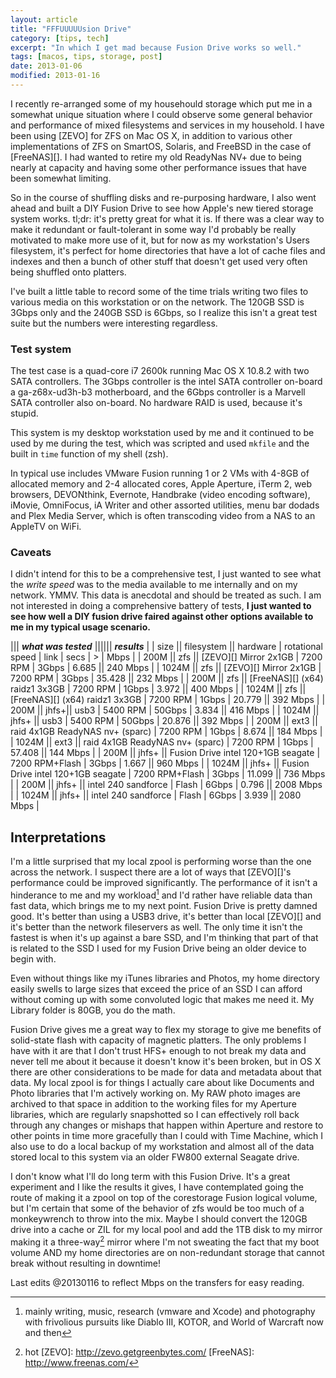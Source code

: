 ```yaml
---
layout: article
title: "FFFUUUUUsion Drive"
category: [tips, tech]
excerpt: "In which I get mad because Fusion Drive works so well."
tags: [macos, tips, storage, post]
date: 2013-01-06
modified: 2013-01-16
---
```


I recently re-arranged some of my househould storage which put me in a somewhat unique situation where I could observe some general behavior and performance of mixed filesystems and services in my household.  I have been using [ZEVO] for ZFS on Mac OS X, in addition to various other implementations of ZFS on SmartOS, Solaris, and FreeBSD in the case of [FreeNAS][].  I had wanted to retire my old ReadyNas NV+ due to being nearly at capacity and having some other performance issues that have been somewhat limiting.

So in the course of shuffling disks and re-purposing hardware, I also went ahead and built a DIY Fusion Drive to see how Apple's new tiered storage system works.  tl;dr: it's pretty great for what it is.  If there was a clear way to make it redundant or fault-tolerant in some way I'd probably be really motivated to make more use of it, but for now as my workstation's Users filesystem, it's perfect for home directories that have a lot of cache files and indexes and then a bunch of other stuff that doesn't get used very often being shuffled onto platters.

I've built a little table to record some of the time trials writing two files to various media on this workstation or on the network. The 120GB SSD is 3Gbps only and the 240GB SSD is 6Gbps, so I realize this isn't a great test suite but the numbers were interesting regardless.

### Test system

The test case is a quad-core i7 2600k running Mac OS X 10.8.2 with two SATA controllers.  The 3Gbps controller is the intel SATA controller on-board a ga-z68x-ud3h-b3 motherboard, and the 6Gbps controller is a Marvell SATA controller also on-board.  No hardware RAID is used, because it's stupid.

This system is my desktop workstation used by me and it continued to be used by me during the test, which was scripted and used `mkfile` and the built in `time` function of my shell (zsh).

In typical use includes VMware Fusion running 1 or 2 VMs with 4-8GB of allocated memory and 2-4 allocated cores, Apple Aperture, iTerm 2, web browsers, DEVONthink, Evernote, Handbrake (video encoding software), iMovie, OmniFocus, iA Writer and other assorted utilities, menu bar dodads and Plex Media Server, which is often transcoding video from a NAS to an AppleTV on WiFi.

### Caveats

I didn't intend for this to be a comprehensive test, I just wanted to see what the *write speed* was to the media available to me internally and on my network.  YMMV.  This data is anecdotal and should be treated as such.  I am not interested in doing a comprehensive battery of tests, **I just wanted to see how well a DIY fusion drive faired against other options available to me in my typical usage scenario.**

||| ***what was tested*** |||||| ***results*** |
| size	|| filesystem || hardware | rotational speed | link | secs | > | Mbps | 
| 200M	|| zfs || [ZEVO][] Mirror 2x1GB | 7200 RPM | 3Gbps | 6.685 || 240 Mbps | 
| 1024M || zfs || [ZEVO][] Mirror 2x1GB | 7200 RPM | 3Gbps | 35.428 || 232 Mbps | 
| 200M	|| zfs || [FreeNAS][] (x64) raidz1 3x3GB | 7200 RPM | 1Gbps | 3.972 || 400 Mbps |
| 1024M || zfs || [FreeNAS][] (x64) raidz1 3x3GB | 7200 RPM | 1Gbps | 20.779 || 392 Mbps | 
| 200M	|| jhfs+|| usb3 | 5400 RPM | 50Gbps | 3.834 || 416 Mbps | 
| 1024M || jhfs+ || usb3 | 5400 RPM | 50Gbps | 20.876 || 392 Mbps | 
| 200M	|| ext3  || raid 4x1GB ReadyNAS nv+ (sparc) | 7200 RPM | 1Gbps | 8.674 || 184 Mbps | 
| 1024M || ext3  || raid 4x1GB ReadyNAS nv+ (sparc) | 7200 RPM | 1Gbps | 57.408 || 144 Mbps | 
| 200M	|| jhfs+ || Fusion Drive intel 120+1GB seagate | 7200 RPM+Flash | 3Gbps | 1.667 || 960 Mbps | 
| 1024M || jhfs+ || Fusion Drive intel 120+1GB seagate | 7200 RPM+Flash | 3Gbps | 11.099 || 736 Mbps | 
| 200M	|| jhfs+ || intel 240 sandforce | Flash | 6Gbps | 0.796 || 2008 Mbps |
| 1024M || jhfs+ || intel 240 sandforce | Flash | 6Gbps | 3.939 || 2080 Mbps |

## Interpretations 

I'm a little surprised that my local zpool is performing worse than the one across the network.  I suspect there are a lot of ways that [ZEVO][]'s performance could be improved significantly. The performance of it isn't a hinderance to me and my workload[^1] and I'd rather have reliable data than fast data, which brings me to my next point.  Fusion Drive is pretty damned good.  It's better than using a USB3 drive, it's better than local [ZEVO][] and it's better than the network fileservers as well.  The only time it isn't the fastest is when it's up against a bare SSD, and I'm thinking that part of that is related to the SSD I used for my Fusion Drive being an older device to begin with.

Even without things like my iTunes libraries and Photos, my home directory easily swells to large sizes that exceed the price of an SSD I can afford without coming up with some convoluted logic that makes me need it.  My Library folder is 80GB, you do the math.

Fusion Drive gives me a great way to flex my storage to give me benefits of solid-state flash with capacity of magnetic platters. The only problems I have with it are that I don't trust HFS+ enough to not break my data and never tell me about it because it doesn't know it's been broken, but in OS X there are other considerations to be made for data and metadata about that data. My local zpool is for things I actually care about like Documents and Photo libraries that I'm actively working on.  My RAW photo images are archived to that space in addition to the working files for my Aperture libraries, which are regularly snapshotted so I can effectively roll back through any changes or mishaps that happen within Aperture and restore to other points in time more gracefully than I could with Time Machine, which I also use to do a local backup of my workstation and almost all of the data stored local to this system via an older FW800 external Seagate drive.

I don't know what I'll do long term with this Fusion Drive.  It's a great experiment and I like the results it gives, I have contemplated going the route of making it a zpool on top of the corestorage Fusion logical volume, but I'm certain that some of the behavior of zfs would be too much of a monkeywrench to throw into the mix.  Maybe I should convert the 120GB drive into a cache or ZIL for my local pool and add the 1TB disk to my mirror making it a three-way[^2] mirror where I'm not sweating the fact that my boot volume AND my home directories are on non-redundant storage that cannot break without resulting in downtime!

Last edits @20130116 to reflect Mbps on the transfers for easy reading.

[^1]: mainly writing, music, research (vmware and Xcode) and photography with frivolious pursuits like Diablo III, KOTOR, and World of Warcraft now and then
[^2]: hot
[ZEVO]: http://zevo.getgreenbytes.com/
[FreeNAS]: http://www.freenas.com/
